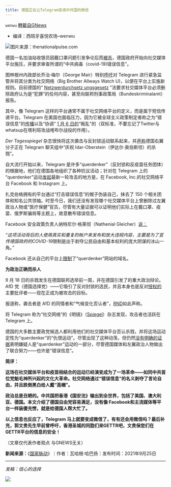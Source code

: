 ```yaml
---
title: 德国正在让Telegram变成中共国的微信
---
```

`wenwu` [轉載自GNews](https://gnews.org/zh-hans/1555877/)

- 编译：西班牙喜悦农场–wenwu


![](https://assets.gnews.org/wp-content/uploads/2021/09/unknown-43.png)图片来源：thenationalpulse.com

德国一名加油站收银员因戴口罩问题引发争论后而[被杀](https://www.cbsnews.com/news/covid-germany-mask-murder-gas-station-attendant/)，德国政府开始向社交媒体平台施压，并要求审查所谓的“中共病毒（covid-19)错误信息”。

图林根州内政部长乔治·梅尔（George Mair）特别[呼吁](https://www.rnd.de/politik/mord-in-idar-oberstein-thueringens-innenminister-georg-maier-spd-will-telegram-staerker-ins-visier-IZVZLETELZHVRCEIUXKEI2GOEM.html)对 Telegram 进行紧急监管并将其分类为社交网络（Big Brother Allways Watch U)，以便在平台上实施新规则。目前德国的“ [Netzwerdurchsetz ungsgesetz](https://www.bmjv.de/DE/Themen/FokusThemen/NetzDG/NetzDG_node.html) ”法要求社交媒体平台必须删除政府认为是“犯罪”的任何内容，甚至向联邦刑事政策局（Bundeskriminalamt）报告。

其中，像 Telegram 这样的平台通常不属于社交网络平台的定义，而是属于短信传递平台。Telegram 在美国也面临压力，因为它被全球主义政策制定者称之为“错误信息”的[传播](https://www.cnbc.com/2021/09/04/qanon-and-anti-vaxxers-brainwashed-kids-stuck-at-home-during-pandemic.html)以及“协调” [1 月 6 日的](https://www.motherjones.com/politics/2021/01/on-telegram-white-nationalists-are-trying-to-radicalize-those-fleeing-parler/)“叛乱”的（双标准，不要忘记了Twitter与whatsup在塔利班攻战喀布尔战役的作用）。

*Der Tagesspiegel* 杂志很快将这次袭击与反封锁运动联系起来，并[声称](https://www.tagesspiegel.de/themen/reportage/nach-streit-um-maskenpflicht-rechte-jubeln-ueber-mord-von-idar-oberstein/27631262.html)德国右翼分子正在 Telegram 聊天组中“庆祝 Idar-Oberstein（伊达尔·奥伯斯坦）的杀戮”。

自大流行开始以来，Telegram 是许多“querdenker”（反封锁和反疫苗任务团体）的根据地，他们在德国各地组织了各种抗议活动；针对在 Telegram 上的 “querdenker”运动[发起](https://www.derstandard.at/story/2000129733690/facebook-loescht-querdenker-konten-die-mobilisierung-findet-aber-woanders-statt)最新一轮攻击的地方是，在 Facebook, Inc.的社交网络平台 Facebook 和 Instagram 上。

扎克伯格拥有的平台通过“打击错误信息”的幌子伪装自己，抹去了 150 个相关团体和知名公共领袖。时至今日，我们还没有发现哪个社交媒体平台上曾删除过左翼政治人物或“医疗保健”官员，尽管有大量证据可以证明他们实际上在戴口罩、疫苗、俄罗斯骗局等主题上，故意散布错误信息。

Facebook 安全政策负责人纳特尼尔·格莱彻（Nathenial Gleicher）[说：](https://www.dw.com/en/facebook-deletes-accounts-of-german-anti-lockdown-group/a-59206831)

*“*这项活动背后的人使用真实和重复的帐户来发布和放大违规内容，主要是为了宣传德国政府的*COVID-19*限制是出于剥夺公民自由和基本权利的庞大阴谋的冰山一角。*”*

Facebook 还从自己的平台上[限制](https://kurier.at/politik/ausland/schaedliches-netzwerk-facebook-loescht-hunderte-querdenker-kanaele/401738253)了“querdenker”网站的域名。

**为政治正确而杀人**

9 月 18 日的杀戮发生在德国联邦选举前一周，并在德国引发了的重大政治辩论。AfD 党（德国选择党）——它吸引了反对封锁的选民，并且本身也是反对[授权的](https://www.dw.com/en/covid-lockdown-opponents-try-to-sway-german-election/a-59005055)主要批评者——现在正成为被攻击的目标。

报道称，袭击者是 AfD 的同情者和“气候变化否认者”，[RND](https://www.rnd.de/politik/idar-oberstein-war-er-der-mutmassliche-moerder-twitterprofil-von-afd-fan-mit-kriegsfantasien-YM6YIZMWVNGKZHLTAFFLEBKCAM.html)如此声称。

将 Telegram 称为“社交网络”的《明镜》（[Spiegel](https://www.spiegel.de/panorama/justiz/idar-oberstein-ermittler-finden-weitere-waffen-bei-tankstellen-schuetze-mario-n-a-0ed34a82-b35c-434f-9261-33b17016569e)）杂志发现，攻击者也活跃在 Telegram 上。

德国的大多数主要政党候选人都利用他们的社交媒体平台否认杀戮，并将这场运动定性为“querdenker”的“仇恨运动”。尽管出现了这种动荡，但仍然[没有明确的证据](https://www.faz.net/aktuell/gesellschaft/kriminalitaet/querdenker-radikalisierung-mord-auf-telegram-verherrlicht-17547635.html)表明嫌疑人是“querdenker”运动的一部分，尽管德国媒体和左翼政治人物做出了联合努力——也许是“错误信息”。

**简评：**

**这场在社交媒体平台和疫苗相结合的运动已经演变成为了一场革命——如同中共首位党魁毛神所兴起的文化大革命。社交网络通过“错误信息”的名义剥夺了言论自由，并且跌倒黑白给人戴“高帽”。**

**政治总是丑陋的。中共国把香港《国安法》输出到全世界，包括了美国、澳大利亚、德国。本文介绍了德国自由党容易满足，没有像 Facebook和主流媒体等平台一样装傻充愣，就是给德国人帮大忙了。**

**以上信息也反应了，Telegram 马上就要变成微信了，有有还会用微信吗？最后补充，郭文贵先生早前曾呼吁，香港圣城的同胞们来GETTR吧，文贵保您们在GETTR平台的信息的安全！**

（文章仅代表作者观点 与GNEWS无关）

**新闻来源：**《[国家脉动](https://thenationalpulse.com/news/after-a-murder-over-mask-wearing-authorities-are-cracking-down-on-covid-skeptics-on-telegram/)》｜作者：瓦哈根·哈巴扬｜发布时间：2021年9月25日

* * *

*发稿：信心的选择*

![](https://assets.gnews.org/wp-content/uploads/2021/09/GNEWS_CH.-2.jpeg)

